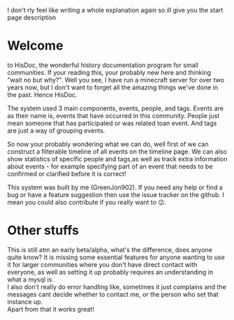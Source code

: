 I don't rly feel like writing a whole explanation again so ill give you the start page description

# Welcome

to HisDoc, the wonderful history documentation program for small communities. If your reading this, your probably new here and thinking "wait no but why?". Well you see, I have run a minecraft server for over two years now, but I don't want to forget all the amazing things we've done in the past. Hence HisDoc.

The system used 3 main components, events, people, and tags. Events are as their name is, events that have occurred in this community. People just mean someone that has participated or was related toan event. And tags are just a way of grouping events.

So now your probably wondering what we can do, well first of we can construct a filterable timeline of all events on the timeline page. We can also show statistics of specific people and tags,as well as track extra information about events - for example specifying part of an event that needs to be confirmed or clarified before it is correct!

This system was built by me (GreenJon902). If you need any help or find a bug or have a feature suggestion then use the issue tracker on the github. I mean you could also contribute if you really want to 😉.


# Other stuffs
This is still atm an early beta/alpha, what's the difference, does anyone quite know? It is missing some essential features for anyone wanting to use it for larger communities where you don't have direct contact with everyone, as well as setting it up probably requires an understanding in what a mysql is.  
I also don't really do error handling like, sometimes it just complains and the messages cant decide whether to contact me, or the person who set that instance up.   
Apart from that it works great!

